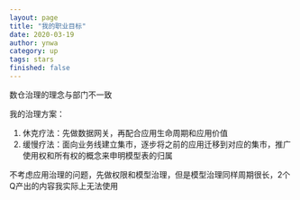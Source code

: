 ```yaml
---
layout: page
title: "我的职业目标"
date: 2020-03-19
author: ynwa
category: up
tags: stars
finished: false
---
```


数仓治理的理念与部门不一致

我的治理方案：

1. 休克疗法：先做数据网关，再配合应用生命周期和应用价值
2. 缓慢疗法：面向业务线建立集市，逐步将之前的应用迁移到对应的集市，推广使用权和所有权的概念来申明模型表的归属



不考虑应用治理的问题，先做权限和模型治理，但是模型治理同样周期很长，2个Q产出的内容我实际上无法使用